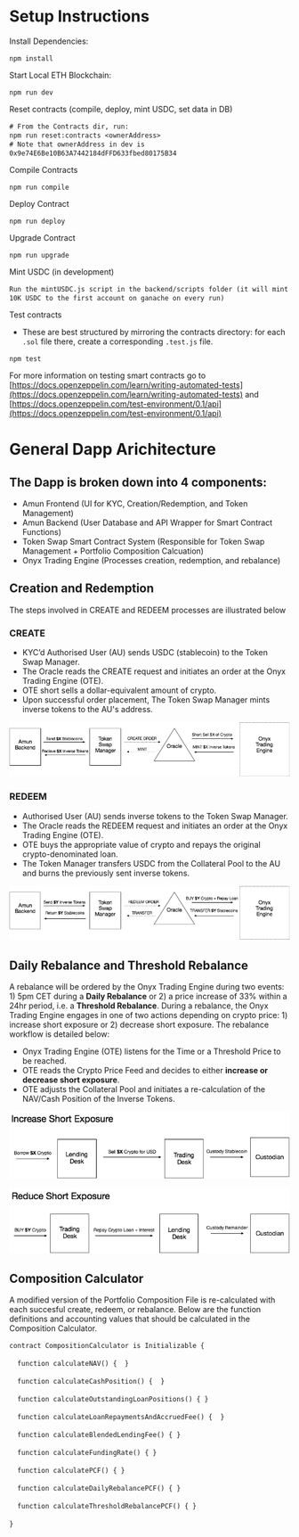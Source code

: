 # Setup Instructions

Install Dependencies:

```
npm install
```

Start Local ETH Blockchain:

```
npm run dev
```

Reset contracts (compile, deploy, mint USDC, set data in DB)

```
# From the Contracts dir, run:
npm run reset:contracts <ownerAddress>
# Note that ownerAddress in dev is 0x9e74E6Be10B63A7442184dFFD633fbed80175B34
```

Compile Contracts

```
npm run compile
```

Deploy Contract

```
npm run deploy
```

Upgrade Contract

```
npm run upgrade
```

Mint USDC (in development)

```
Run the mintUSDC.js script in the backend/scripts folder (it will mint 10K USDC to the first account on ganache on every run)
```

Test contracts

- These are best structured by mirroring the contracts directory: for each `.sol` file there, create a corresponding `.test.js` file.

```
npm test
```

For more information on testing smart contracts go to [https://docs.openzeppelin.com/learn/writing-automated-tests](https://docs.openzeppelin.com/learn/writing-automated-tests) and [https://docs.openzeppelin.com/test-environment/0.1/api](https://docs.openzeppelin.com/test-environment/0.1/api)

# General Dapp Arichitecture

## The Dapp is broken down into 4 components:

- Amun Frontend (UI for KYC, Creation/Redemption, and Token Management)
- Amun Backend (User Database and API Wrapper for Smart Contract Functions)
- Token Swap Smart Contract System (Responsible for Token Swap Management + Portfolio Composition Calcuation)
- Onyx Trading Engine (Processes creation, redemption, and rebalance)

## Creation and Redemption

The steps involved in CREATE and REDEEM processes are illustrated below

### CREATE

- KYC’d Authorised User (AU) sends USDC (stablecoin) to the Token Swap Manager.
- The Oracle reads the CREATE request and initiates an order at the Onyx Trading Engine (OTE).
- OTE short sells a dollar-equivalent amount of crypto.
- Upon successful order placement, The Token Swap Manager mints inverse tokens to the AU's address.

![](create_order.png)

### REDEEM

- Authorised User (AU) sends inverse tokens to the Token Swap Manager.
- The Oracle reads the REDEEM request and initiates an order at the Onyx Trading Engine (OTE).
- OTE buys the appropriate value of crypto and repays the original crypto-denominated loan.
- The Token Manager transfers USDC from the Collateral Pool to the AU and burns the previously sent inverse tokens.

![](redeem_order.png)

## Daily Rebalance and Threshold Rebalance

A rebalance will be ordered by the Onyx Trading Engine during two events: 1) 5pm CET during a **Daily Rebalance** or 2) a price increase of 33% within a 24hr period, i.e. a **Threshold Rebalance**. During a rebalance, the Onyx Trading Engine engages in one of two actions depending on crypto price: 1) increase short exposure or 2) decrease short exposure. The rebalance workflow is detailed below:

- Onyx Trading Engine (OTE) listens for the Time or a Threshold Price to be reached.
- OTE reads the Crypto Price Feed and decides to either **increase or decrease short exposure**.
- OTE adjusts the Collateral Pool and initiates a re-calculation of the NAV/Cash Position of the Inverse Tokens.

![](increase_exposure.png)

![](decrease_exposure.png)

## Composition Calculator

A modified version of the Portfolio Composition File is re-calculated with each succesful create, redeem, or rebalance. Below are the function definitions and accounting values that should be calculated in the Composition Calculator.

```
contract CompositionCalculator is Initializable {

  function calculateNAV() {  }

  function calculateCashPosition() {  }

  function calculateOutstandingLoanPositions() { }

  function calculateLoanRepaymentsAndAccruedFee() {  }

  function calculateBlendedLendingFee() { }

  function calculateFundingRate() { }

  function calculatePCF() { }

  function calculateDailyRebalancePCF() { }

  function calculateThresholdRebalancePCF() { }

}
```
